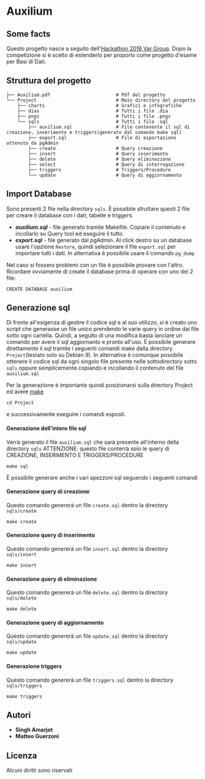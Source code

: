 # Auxilium
## Some facts
Questo progetto nasce a seguito dell'[Hackathon 2016 Var Group](https://www.vargroup.it/hackathon/).
Dopo la competizione si è scelto di estenderlo per proporlo come progetto d'esame per Basi di Dati.

## Struttura del progetto
```
├── Auxilium.pdf                        # Pdf del progetto
└── Project                             # Main directory del progetto
    ├── charts                          # Grafici e infografiche
    ├── dias                            # Tutti i file .dia
    ├── pngs                            # Tutti i file .pngs
    └── sqls                            # Tutti i file .sql
        ├── auxilium.sql                # File contenente il sql di creazione, inserimento e triggers(generato dal comando make sql)
        ├── export.sql                  # File di esportazione ottenuto da pgAdmin
        ├── create                      # Query creazione
        ├── insert                      # Query inserimento
        ├── delete                      # Query eliminazione
        ├── select                      # Query di interrogazione
        ├── triggers                    # Triggers/Procedure
        └── update                      # Query di aggiornamento
```
## Import Database
Sono presenti 2 file nella directory ```sqls```. È possibile sfruttare questi 2 file per creare il database con i dati, tabelle e triggers.
* ***auxilium.sql*** - file generato tramite Makefile. Copiare il contenuto e incollarlo su Query tool ed eseguire il tutto.
* ***export.sql*** - file generato dal pgAdmin. Al click destro su un database usare l'opzione ```Restore```, quindi selezionare il file ```export.sql```  per importare tutti i dati.
In alternativa è possibile usare il comando ```pg_dump```

Nel caso si fossero problemi con un file è possibile provare con l'altro. Ricordare ovviamente di create il database prima di operare con uno dei 2 file:
```
CREATE DATABASE auxilium
```

## Generazione sql
Di fronte all'esigenza di gestire il codice sql e al suo utilizzo, si è creato uno script che generasse un file unico prendendo le varie query in ordine dai file sotto ogni cartella.
Quindi, a seguito di una modifica basta lanciare un comando per avere il sql aggiornanto e pronto all'uso.
È possibile generare direttamente il sql tramite i seguenti comandi make dalla directory ```Project```(testato solo su Debian 9). In alternativa
è comunque possibile ottenere il codice sql da ogni singolo file presente nelle sottodirectory sotto ```sqls``` oppure semplicemente copiando
e incollando il contenuto del file ```auxilium.sql```

Per la generazione è importante quindi posizionarsi sulla directory Project ed avere [make](https://www.gnu.org/software/make/)
```
cd Project
```
e successivamente eseguire i comandi esposti.

#### Generazione dell'intero file sql 
Verrà generato il file ```auxilium.sql``` che sarà presente all'interno della directory ```sqls```
ATTENZIONE: questo file conterrà solo le query di CREAZIONE, INSERIMENTO E TRIGGERS/PROCEDURE
```
make sql
```
È possibile generare anche i vari spezzoni sql seguendo i seguenti comandi


#### Generazione query di creazione 
Questo comando genererà un file ```create.sql``` dentro la directory ```sqls/create```
```
make create
```

#### Generazione query di inserimento 
Questo comando genererà un file ```insert.sql``` dentro la directory ```sqls/insert```
```
make insert
```

#### Generazione query di eliminazione 
Questo comando genererà un file ```delete.sql``` dentro la directory ```sqls/delete```

```
make delete
```

#### Generazione query di aggiornamento 
Questo comando genererà un file ```update.sql``` dentro la directory ```sqls/update```

```
make update
```

#### Generazione triggers 
Questo comando genererà un file ```triggers.sql``` dentro la directory ```sqls/triggers```
```
make triggers
```

## Autori 

* **Singh Amarjot** 
* **Matteo Guerzoni**

## Licenza
Alcuni diritti sono riservati
